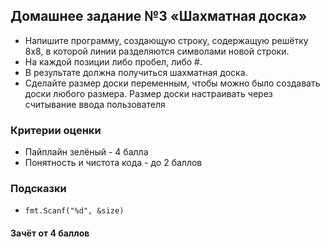 ## Домашнее задание №3 «Шахматная доска»

- Напишите программу, создающую строку, содержащую решётку 8х8, в которой линии разделяются символами новой строки. 
- На каждой позиции либо пробел, либо #. 
- В результате должна получиться шахматная доска.
- Сделайте размер доски переменным, чтобы можно было создавать доски любого размера. Размер доски настраивать через считывание ввода пользователя

### Критерии оценки
- Пайплайн зелёный - 4 балла
- Понятность и чистота кода - до 2 баллов

### Подсказки
- `fmt.Scanf("%d", &size)`

#### Зачёт от 4 баллов